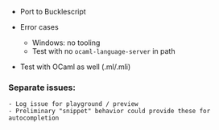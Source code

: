 - Port to Bucklescript

- Error cases
    - Windows: no tooling
    - Test with no `ocaml-language-server` in path

- Test with OCaml as well (.ml/.mli)

### Separate issues:
    - Log issue for playground / preview
    - Preliminary "snippet" behavior could provide these for autocompletion
